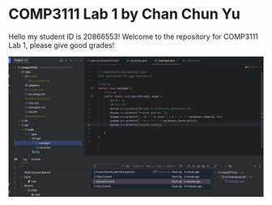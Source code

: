 # COMP3111 Lab 1 by Chan Chun Yu

Hello my student ID is 20866553! Welcome to the repository for COMP3111 Lab 1, please give good grades!

![Lab1Screenshot](lab1screenshot.png "Lab1 Screenshot")

